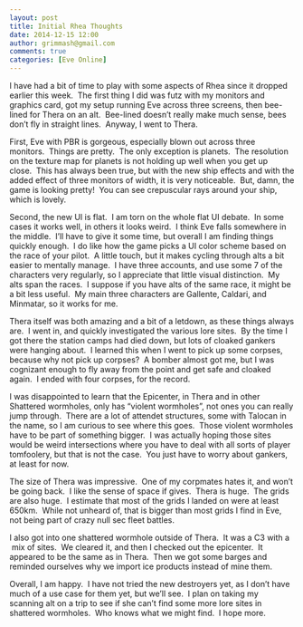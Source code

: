 ```yaml
---
layout: post
title: Initial Rhea Thoughts
date: 2014-12-15 12:00
author: grimmash@gmail.com
comments: true
categories: [Eve Online]
---
```

I have had a bit of time to play with some aspects of Rhea since it dropped earlier this week.  The first thing I did was futz with my monitors and graphics card, got my setup running Eve across three screens, then bee-lined for Thera on an alt.  Bee-lined doesn’t really make much sense, bees don’t fly in straight lines.  Anyway, I went to Thera.

First, Eve with PBR is gorgeous, especially blown out across three monitors.  Things are pretty.  The only exception is planets.  The resolution on the texture map for planets is not holding up well when you get up close.  This has always been true, but with the new ship effects and with the added effect of three monitors of width, it is very noticeable.  But, damn, the game is looking pretty!  You can see crepuscular rays around your ship, which is lovely.

Second, the new UI is flat.  I am torn on the whole flat UI debate.  In some cases it works well, in others it looks weird.  I think Eve falls somewhere in the middle.  I’ll have to give it some time, but overall I am finding things quickly enough.  I do like how the game picks a UI color scheme based on the race of your pilot.  A little touch, but it makes cycling through alts a bit easier to mentally manage.  I have three accounts, and use some 7 of the characters very regularly, so I appreciate that little visual distinction.  My alts span the races.  I suppose if you have alts of the same race, it might be a bit less useful.  My main three characters are Gallente, Caldari, and Minmatar, so it works for me.

Thera itself was both amazing and a bit of a letdown, as these things always are.  I went in, and quickly investigated the various lore sites.  By the time I got there the station camps had died down, but lots of cloaked gankers were hanging about.  I learned this when I went to pick up some corpses, because why not pick up corpses?  A bomber almost got me, but I was cognizant enough to fly away from the point and get safe and cloaked again.  I ended with four corpses, for the record.

I was disappointed to learn that the Epicenter, in Thera and in other Shattered wormholes, only has “violent wormholes”, not ones you can really jump through.  There are a lot of attendet structures, some with Talocan in the name, so I am curious to see where this goes.  Those violent wormholes have to be part of something bigger.  I was actually hoping those sites would be weird intersections where you have to deal with all sorts of player tomfoolery, but that is not the case.  You just have to worry about gankers, at least for now.

The size of Thera was impressive.  One of my corpmates hates it, and won’t be going back.  I like the sense of space if gives.  Thera is huge.  The grids are also huge.  I estimate that most of the grids I landed on were at least 650km.  While not unheard of, that is bigger than most grids I find in Eve, not being part of crazy null sec fleet battles.

I also got into one shattered wormhole outside of Thera.  It was a C3 with a  mix of sites.  We cleared it, and then I checked out the epicenter.  It appeared to be the same as in Thera.  Then we got some barges and reminded ourselves why we import ice products instead of mine them.

Overall, I am happy.  I have not tried the new destroyers yet, as I don’t have much of a use case for them yet, but we’ll see.  I plan on taking my scanning alt on a trip to see if she can’t find some more lore sites in shattered wormholes.  Who knows what we might find.  I hope more.
